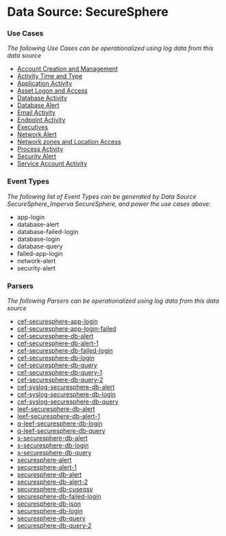 Data Source: SecureSphere
=========================

### Use Cases

_The following Use Cases can be operationalized using log data from this data source_

* [Account Creation and Management](usecase_account_creation_and_management.md)
* [Activity Time  and Type](usecase_activity_time__and_type.md)
* [Application Activity](usecase_application_activity.md)
* [Asset Logon and Access](usecase_asset_logon_and_access.md)
* [Database Activity](usecase_database_activity.md)
* [Database Alert](usecase_database_alert.md)
* [Email Activity](usecase_email_activity.md)
* [Endpoint Activity](usecase_endpoint_activity.md)
* [Executives](usecase_executives.md)
* [Network Alert](usecase_network_alert.md)
* [Network zones and Location Access](usecase_network_zones_and_location_access.md)
* [Process Activity](usecase_process_activity.md)
* [Security Alert](usecase_security_alert.md)
* [Service Account Activity](usecase_service_account_activity.md)


### Event Types

_The following list of Event Types can be generated by Data Source SecureSphere_Imperva SecureSphere, and power the use cases above:_

- app-login
- database-alert
- database-failed-login
- database-login
- database-query
- failed-app-login
- network-alert
- security-alert


### Parsers

_The following Parsers can be operationalized using log data from this data source_

* [cef-securesphere-app-login](parserContent_cef-securesphere-app-login.md)
* [cef-securesphere-app-login-failed](parserContent_cef-securesphere-app-login-failed.md)
* [cef-securesphere-db-alert](parserContent_cef-securesphere-db-alert.md)
* [cef-securesphere-db-alert-1](parserContent_cef-securesphere-db-alert-1.md)
* [cef-securesphere-db-failed-login](parserContent_cef-securesphere-db-failed-login.md)
* [cef-securesphere-db-login](parserContent_cef-securesphere-db-login.md)
* [cef-securesphere-db-query](parserContent_cef-securesphere-db-query.md)
* [cef-securesphere-db-query-1](parserContent_cef-securesphere-db-query-1.md)
* [cef-securesphere-db-query-2](parserContent_cef-securesphere-db-query-2.md)
* [cef-syslog-securesphere-db-alert](parserContent_cef-syslog-securesphere-db-alert.md)
* [cef-syslog-securesphere-db-login](parserContent_cef-syslog-securesphere-db-login.md)
* [cef-syslog-securesphere-db-query](parserContent_cef-syslog-securesphere-db-query.md)
* [leef-securesphere-db-alert](parserContent_leef-securesphere-db-alert.md)
* [leef-securesphere-db-alert-1](parserContent_leef-securesphere-db-alert-1.md)
* [q-leef-securesphere-db-login](parserContent_q-leef-securesphere-db-login.md)
* [q-leef-securesphere-db-query](parserContent_q-leef-securesphere-db-query.md)
* [s-securesphere-db-alert](parserContent_s-securesphere-db-alert.md)
* [s-securesphere-db-login](parserContent_s-securesphere-db-login.md)
* [s-securesphere-db-query](parserContent_s-securesphere-db-query.md)
* [securesphere-alert](parserContent_securesphere-alert.md)
* [securesphere-alert-1](parserContent_securesphere-alert-1.md)
* [securesphere-db-alert](parserContent_securesphere-db-alert.md)
* [securesphere-db-alert-2](parserContent_securesphere-db-alert-2.md)
* [securesphere-db-cuseqsv](parserContent_securesphere-db-cuseqsv.md)
* [securesphere-db-failed-login](parserContent_securesphere-db-failed-login.md)
* [securesphere-db-json](parserContent_securesphere-db-json.md)
* [securesphere-db-login](parserContent_securesphere-db-login.md)
* [securesphere-db-query](parserContent_securesphere-db-query.md)
* [securesphere-db-query-2](parserContent_securesphere-db-query-2.md)
